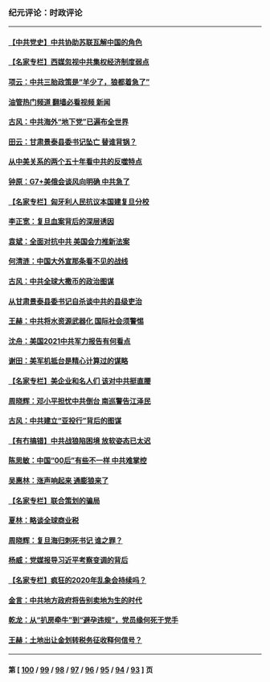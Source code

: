 ### 纪元评论：时政评论
---
#### [【中共党史】中共协助苏联瓦解中国的角色](../../pages/nsc1025/n13018109.md?06130330) 
#### [【名家专栏】西媒忽视中共集权经济制度弱点](../../pages/nsc1025/n13017536.md?06130330) 
#### [项云：中共三胎政策是“羊少了，狼都着急了”](../../pages/nsc1025/n13017549.md?06130330) 
#### [油管热门频道 翻墙必看视频 新闻](ok?06130330)
#### [古风：中共海外“地下党”已遍布全世界](../../pages/nsc1025/n13016947.md?06130330) 
#### [田云：甘肃景泰县委书记坠亡 替谁背锅？](../../pages/nsc1025/n13017031.md?06130330) 
#### [从中美关系的两个五十年看中共的反噬特点](../../pages/nsc1025/n13016273.md?06130330) 
#### [钟原：G7+美俄会谈风向明确 中共急了](../../pages/nsc1025/n13016333.md?06130330) 
#### [【名家专栏】匈牙利人民抗议本国建复旦分校](../../pages/nsc1025/n13015605.md?06130330) 
#### [李正宽：复旦血案背后的深层诱因](../../pages/nsc1025/n13015106.md?06130330) 
#### [袁斌：全面对抗中共 美国会力推新法案](../../pages/nsc1025/n13015050.md?06130330) 
#### [何清涟：中国大外宣那条看不见的战线](../../pages/nsc1025/n13014420.md?06130330) 
#### [古风：中共全球大撒币的政治图谋](../../pages/nsc1025/n13014596.md?06130330) 
#### [从甘肃景泰县委书记自杀谈中共的县级吏治](../../pages/nsc1025/n13014527.md?06130330) 
#### [王赫：中共将水资源武器化 国际社会须警惕](../../pages/nsc1025/n13013814.md?06130330) 
#### [沈舟：美国2021中共军力报告有何看点](../../pages/nsc1025/n13013935.md?06130330) 
#### [谢田：美军机抵台是精心计算过的谋略](../../pages/nsc1025/n13013770.md?06130330) 
#### [【名家专栏】美企业和名人们 该对中共挺直腰](../../pages/nsc1025/n13012847.md?06130330) 
#### [周晓辉：邓小平担忧中共倒台 南巡警告江泽民](../../pages/nsc1025/n13013107.md?06130330) 
#### [古风：中共建立“亚投行”背后的图谋](../../pages/nsc1025/n13012028.md?06130330) 
#### [【有冇搞错】中共战狼陷困境 放软姿态已太迟](../../pages/nsc1025/n13012276.md?06130330) 
#### [陈思敏：中国“00后”有些不一样 中共难掌控](../../pages/nsc1025/n13012500.md?06130330) 
#### [吴惠林：涨声响起来 通膨狼来了](../../pages/nsc1025/n13011373.md?06130330) 
#### [【名家专栏】联合策划的骗局](../../pages/nsc1025/n13010342.md?06130330) 
#### [夏林：略谈全球商业税](../../pages/nsc1025/n13011090.md?06130330) 
#### [周晓辉：复旦海归刺死书记  谁之罪？](../../pages/nsc1025/n13011010.md?06130330) 
#### [杨威：党媒报导习近平考察变调的背后](../../pages/nsc1025/n13010951.md?06130330) 
#### [【名家专栏】疯狂的2020年乱象会持续吗？](../../pages/nsc1025/n13010369.md?06130330) 
#### [金言：中共地方政府将告别卖地为生的时代](../../pages/nsc1025/n13009847.md?06130330) 
#### [乾龙：从“扒房牵牛”到“避孕违规”，党员缘何死于党手](../../pages/nsc1025/n13009248.md?06130330) 
#### [王赫：土地出让金划转税务征收释何信号？](../../pages/nsc1025/n13008810.md?06130330) 

---
#### 第 [ [100](./100.md?06130330) / [99](./99.md?06130330) / [98](./98.md?06130330) / [97](./97.md?06130330) / [96](./96.md?06130330) / [95](./95.md?06130330) / [94](./94.md?06130330) / [93](./93.md?06130330) ] 页
